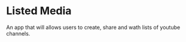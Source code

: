 # Listed Media

An app that will allows users to create, share and wath lists of youtube channels.



